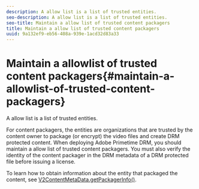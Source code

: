 ```yaml
---
description: A allow list is a list of trusted entities.
seo-description: A allow list is a list of trusted entities.
seo-title: Maintain a allow list of trusted content packagers
title: Maintain a allow list of trusted content packagers
uuid: 9a132ef9-eb56-408a-939e-1acd32d83a33
---
```


# Maintain a allowlist of trusted content packagers{#maintain-a-allowlist-of-trusted-content-packagers}

A allow list is a list of trusted entities.

For content packagers, the entities are organizations that are trusted by the content owner to package (or encrypt) the video files and create DRM protected content. When deploying Adobe Primetime DRM, you should maintain a allow list of trusted content packagers. You must also verify the identity of the content packager in the DRM metadata of a DRM protected file before issuing a license.

To learn how to obtain information about the entity that packaged the content, see [V2ContentMetaData.getPackagerInfo()](https://help.adobe.com/en_US/primetime/api/drm-apis/server/javadocs-flashaccess-pro/com/adobe/flashaccess/sdk/media/drm/keys/v2/V2ContentMetaData.html#getPackagerInfo()). 
